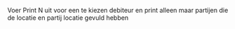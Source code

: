 Voer Print N uit voor een te kiezen debiteur en print alleen maar partijen die de locatie en partij locatie gevuld hebben